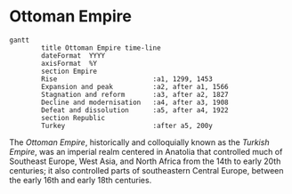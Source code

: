 # Ottoman Empire

```mermaid
gantt
        title Ottoman Empire time-line
        dateFormat  YYYY
		axisFormat	%Y
        section Empire
        Rise						:a1, 1299, 1453
        Expansion and peak			:a2, after a1, 1566
		Stagnation and reform		:a3, after a2, 1827
		Decline and modernisation	:a4, after a3, 1908
		Defeat and dissolution		:a5, after a4, 1922
        section Republic
        Turkey						:after a5, 200y
```


The *Ottoman Empire*, historically and colloquially known as the *Turkish Empire*, was an imperial realm centered in Anatolia that controlled much of Southeast Europe, West Asia, and North Africa from the 14th to early 20th centuries; it also controlled parts of southeastern Central Europe, between the early 16th and early 18th centuries.